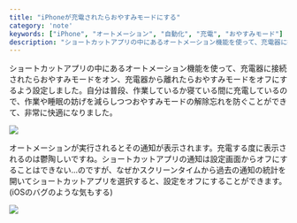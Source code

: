 ```yaml
---
title: "iPhoneが充電されたらおやすみモードにする"
category: 'note'
keywords: ["iPhone", "オートメーション", "自動化", "充電", "おやすみモード"]
description: "ショートカットアプリの中にあるオートメーション機能を使って、充電器に接続されたらおやすみモードをオン、充電器から離れたらおやすみモードをオフにするよう設定しました。自分は普段、作業しているか寝ている間に充電しているので、作業や睡眠の妨げを減らしつつおやすみモードの解除忘れを防ぐことができて、非常に快適になりました。"
---
```


ショートカットアプリの中にあるオートメーション機能を使って、充電器に接続されたらおやすみモードをオン、充電器から離れたらおやすみモードをオフにするよう設定しました。自分は普段、作業しているか寝ている間に充電しているので、作業や睡眠の妨げを減らしつつおやすみモードの解除忘れを防ぐことができて、非常に快適になりました。

![ ](/img/blog_dnd_while_charging_1.png)

オートメーションが実行されるとその通知が表示されます。充電する度に表示されるのは鬱陶しいですね。ショートカットアプリの通知は設定画面からオフにすることはできない...のですが、なぜかスクリーンタイムから過去の通知の統計を開いてショートカットアプリを選択すると、設定をオフにすることができます。(iOSのバグのような気もする)

![ ](/img/blog_dnd_while_charging_2.png)